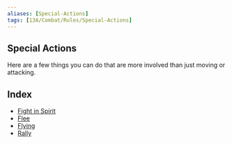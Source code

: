 ```yaml
---
aliases: [Special-Actions]
tags: [13A/Combat/Rules/Special-Actions]
---
```


## Special Actions

Here are a few things you can do that are more involved than just moving or attacking.

## Index

- [Fight in Spirit](Compendium/13A/Combat-Rules/Special-Actions/Fight-in-Spirit.md)
- [Flee](Compendium/13A/Combat-Rules/Special-Actions/Flee.md)
- [Flying](Compendium/13A/Combat-Rules/Special-Actions/Flying.md)
- [Rally](Compendium/13A/Combat-Rules/Special-Actions/Rally.md)
